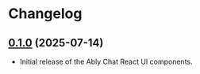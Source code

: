 # Changelog

## [0.1.0](https://github.com/ably/ably-chat-react-ui-components/tree/0.1.0) (2025-07-14)

- Initial release of the Ably Chat React UI components.